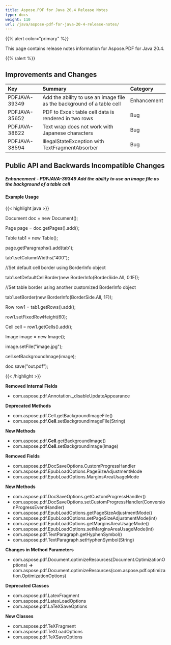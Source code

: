 ```yaml
---
title: Aspose.PDF for Java 20.4 Release Notes
type: docs
weight: 110
url: /java/aspose-pdf-for-java-20-4-release-notes/
---
```


{{% alert color="primary" %}}

This page contains release notes information for Aspose.PDF for Java 20.4.

{{% /alert %}}
## **Improvements and Changes**

|**Key**|**Summary**|**Category**|
| :- | :- | :- |
|PDFJAVA-39349|Add the ability to use an image file as the background of a table cell|Enhancement|
|PDFJAVA-35652|PDF to Excel: table cell data is rendered in two rows|Bug|
|PDFJAVA-38622|Text wrap does not work with Japanese characters|Bug|
|PDFJAVA-38594|IllegalStateException with TextFragmentAbsorber|Bug|
## **Public API and Backwards Incompatible Changes**
##### **Enhancement - PDFJAVA-39349 Add the ability to use an image file as the background of a table cell**
#### **Example Usage**
{{< highlight java >}}

 Document doc = new Document();

Page page = doc.getPages().add();

Table tab1 = new Table();

page.getParagraphs().add(tab1);

tab1.setColumnWidths("400");

//Set default cell border using BorderInfo object

tab1.setDefaultCellBorder(new BorderInfo(BorderSide.All, 0.1F));

//Set table border using another customized BorderInfo object

tab1.setBorder(new BorderInfo(BorderSide.All, 1F));

Row row1 = tab1.getRows().add();

row1.setFixedRowHeight(60);

Cell cell = row1.getCells().add();

Image image = new Image();

image.setFile("image.jpg");

cell.setBackgroundImage(image);

doc.save("out.pdf");

{{< /highlight >}}

**Removed Internal Fields**

- com.aspose.pdf.Annotation._disableUpdateAppearance

**Deprecated Methods**

- com.aspose.pdf.Cell.getBackgroundImageFile()
- com.aspose.pdf.**Cell**.setBackgroundImageFile(String)

**New Methods**

- com.aspose.pdf.**Cell**.getBackgroundImage()
- com.aspose.pdf.**Cell**.setBackgroundImage(Image)

**Removed Fields**

- com.aspose.pdf.DocSaveOptions.CustomProgressHandler
- com.aspose.pdf.EpubLoadOptions.PageSizeAdjustmentMode
- com.aspose.pdf.EpubLoadOptions.MarginsAreaUsageMode

**New Methods**

- com.aspose.pdf.DocSaveOptions.getCustomProgressHandler()
- com.aspose.pdf.DocSaveOptions.setCustomProgressHandler(ConversionProgressEventHandler)
- com.aspose.pdf.EpubLoadOptions.getPageSizeAdjustmentMode()
- com.aspose.pdf.EpubLoadOptions.setPageSizeAdjustmentMode(int)
- com.aspose.pdf.EpubLoadOptions.getMarginsAreaUsageMode()
- com.aspose.pdf.EpubLoadOptions.setMarginsAreaUsageMode(int)
- com.aspose.pdf.TextParagraph.getHyphenSymbol()
- com.aspose.pdf.TextParagraph.setHyphenSymbol(String)

**Changes in Method Parameters**

- com.aspose.pdf.Document.optimizeResources(Document.OptimizationOptions) **->** com.aspose.pdf.Document.optimizeResources(com.aspose.pdf.optimization.OptimizationOptions)

**Deprecated Classes**

- com.aspose.pdf.LatexFragment
- com.aspose.pdf.LatexLoadOptions
- com.aspose.pdf.LaTeXSaveOptions

**New Classes**

- com.aspose.pdf.TeXFragment
- com.aspose.pdf.TeXLoadOptions
- com.aspose.pdf.TeXSaveOptions
